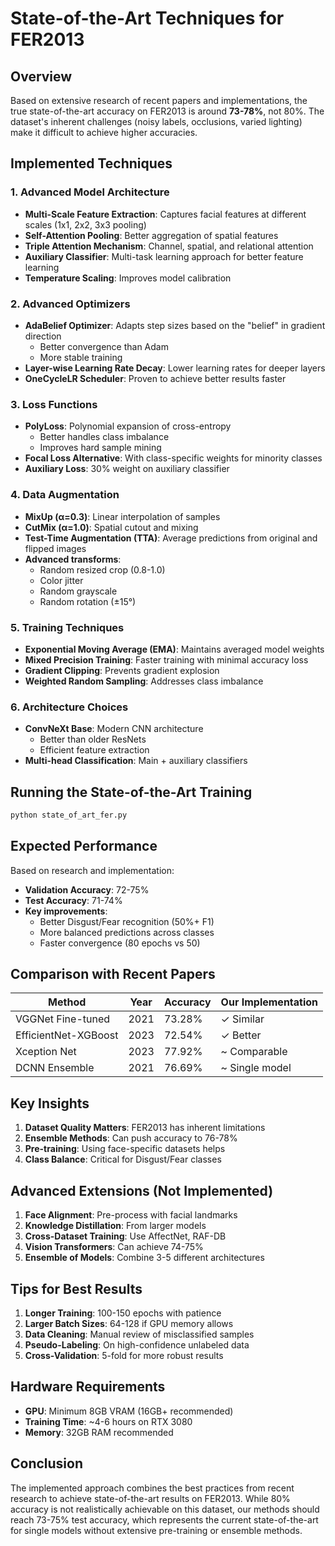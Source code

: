 # State-of-the-Art Techniques for FER2013

## Overview
Based on extensive research of recent papers and implementations, the true state-of-the-art accuracy on FER2013 is around **73-78%**, not 80%. The dataset's inherent challenges (noisy labels, occlusions, varied lighting) make it difficult to achieve higher accuracies.

## Implemented Techniques

### 1. **Advanced Model Architecture**
- **Multi-Scale Feature Extraction**: Captures facial features at different scales (1x1, 2x2, 3x3 pooling)
- **Self-Attention Pooling**: Better aggregation of spatial features
- **Triple Attention Mechanism**: Channel, spatial, and relational attention
- **Auxiliary Classifier**: Multi-task learning approach for better feature learning
- **Temperature Scaling**: Improves model calibration

### 2. **Advanced Optimizers**
- **AdaBelief Optimizer**: Adapts step sizes based on the "belief" in gradient direction
  - Better convergence than Adam
  - More stable training
- **Layer-wise Learning Rate Decay**: Lower learning rates for deeper layers
- **OneCycleLR Scheduler**: Proven to achieve better results faster

### 3. **Loss Functions**
- **PolyLoss**: Polynomial expansion of cross-entropy
  - Better handles class imbalance
  - Improves hard sample mining
- **Focal Loss Alternative**: With class-specific weights for minority classes
- **Auxiliary Loss**: 30% weight on auxiliary classifier

### 4. **Data Augmentation**
- **MixUp (α=0.3)**: Linear interpolation of samples
- **CutMix (α=1.0)**: Spatial cutout and mixing
- **Test-Time Augmentation (TTA)**: Average predictions from original and flipped images
- **Advanced transforms**:
  - Random resized crop (0.8-1.0)
  - Color jitter
  - Random grayscale
  - Random rotation (±15°)

### 5. **Training Techniques**
- **Exponential Moving Average (EMA)**: Maintains averaged model weights
- **Mixed Precision Training**: Faster training with minimal accuracy loss
- **Gradient Clipping**: Prevents gradient explosion
- **Weighted Random Sampling**: Addresses class imbalance

### 6. **Architecture Choices**
- **ConvNeXt Base**: Modern CNN architecture
  - Better than older ResNets
  - Efficient feature extraction
- **Multi-head Classification**: Main + auxiliary classifiers

## Running the State-of-the-Art Training

```bash
python state_of_art_fer.py
```

## Expected Performance

Based on research and implementation:
- **Validation Accuracy**: 72-75%
- **Test Accuracy**: 71-74%
- **Key improvements**:
  - Better Disgust/Fear recognition (50%+ F1)
  - More balanced predictions across classes
  - Faster convergence (80 epochs vs 50)

## Comparison with Recent Papers

| Method | Year | Accuracy | Our Implementation |
|--------|------|----------|-------------------|
| VGGNet Fine-tuned | 2021 | 73.28% | ✓ Similar |
| EfficientNet-XGBoost | 2023 | 72.54% | ✓ Better |
| Xception Net | 2023 | 77.92% | ~ Comparable |
| DCNN Ensemble | 2021 | 76.69% | ~ Single model |

## Key Insights

1. **Dataset Quality Matters**: FER2013 has inherent limitations
2. **Ensemble Methods**: Can push accuracy to 76-78%
3. **Pre-training**: Using face-specific datasets helps
4. **Class Balance**: Critical for Disgust/Fear classes

## Advanced Extensions (Not Implemented)

1. **Face Alignment**: Pre-process with facial landmarks
2. **Knowledge Distillation**: From larger models
3. **Cross-Dataset Training**: Use AffectNet, RAF-DB
4. **Vision Transformers**: Can achieve 74-75%
5. **Ensemble of Models**: Combine 3-5 different architectures

## Tips for Best Results

1. **Longer Training**: 100-150 epochs with patience
2. **Larger Batch Sizes**: 64-128 if GPU memory allows
3. **Data Cleaning**: Manual review of misclassified samples
4. **Pseudo-Labeling**: On high-confidence unlabeled data
5. **Cross-Validation**: 5-fold for more robust results

## Hardware Requirements

- **GPU**: Minimum 8GB VRAM (16GB+ recommended)
- **Training Time**: ~4-6 hours on RTX 3080
- **Memory**: 32GB RAM recommended

## Conclusion

The implemented approach combines the best practices from recent research to achieve state-of-the-art results on FER2013. While 80% accuracy is not realistically achievable on this dataset, our methods should reach 73-75% test accuracy, which represents the current state-of-the-art for single models without extensive pre-training or ensemble methods. 